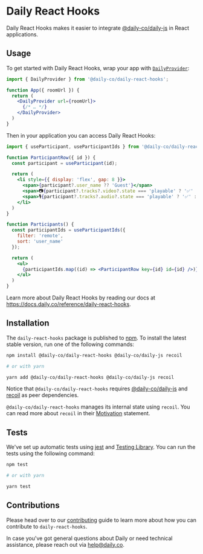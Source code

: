 # Daily React Hooks

Daily React Hooks makes it easier to integrate [@daily-co/daily-js](https://www.npmjs.com/package/@daily-co/daily-js) in React applications.

## Usage

To get started with Daily React Hooks, wrap your app with [`DailyProvider`](https://docs.daily.co/reference/daily-react-hooks/daily-provider):

```jsx
import { DailyProvider } from '@daily-co/daily-react-hooks';

function App({ roomUrl }) {
  return (
    <DailyProvider url={roomUrl}>
      {/* … */}
    </DailyProvider>
  )
}
```

Then in your application you can access Daily React Hooks:

```jsx
import { useParticipant, useParticipantIds } from '@daily-co/daily-react-hooks';

function ParticipantRow({ id }) {
  const participant = useParticipant(id);

  return (
    <li style={{ display: 'flex', gap: 8 }}>
      <span>{participant?.user_name ?? 'Guest'}</span>
      <span>📷{participant?.tracks?.video?.state === 'playable' ? '✅' : '❌'}</span>
      <span>🎙️{participant?.tracks?.audio?.state === 'playable' ? '✅' : '❌'}</span>
    </li>
  )
}

function Participants() {
  const participantIds = useParticipantIds({
    filter: 'remote',
    sort: 'user_name'
  });

  return (
    <ul>
      {participantIds.map((id) => <ParticipantRow key={id} id={id} />)}
    </ul>
  )
}
```

Learn more about Daily React Hooks by reading our docs at https://docs.daily.co/reference/daily-react-hooks.

## Installation

The `daily-react-hooks` package is published to [npm](https://npmjs.com). To install the latest stable version, run one of the following commands:

```bash
npm install @daily-co/daily-react-hooks @daily-co/daily-js recoil

# or with yarn

yarn add @daily-co/daily-react-hooks @daily-co/daily-js recoil
```

Notice that `@daily-co/daily-react-hooks` requires [@daily-co/daily-js](https://www.npmjs.com/package/@daily-co/daily-js) and [recoil](https://www.npmjs.com/package/recoil) as peer dependencies.

`@daily-co/daily-react-hooks` manages its internal state using `recoil`. You can read more about `recoil` in their [Motivation](https://recoiljs.org/docs/introduction/motivation) statement.

## Tests

We've set up automatic tests using [jest](https://jestjs.io/) and [Testing Library](https://testing-library.com/). You can run the tests using the following command:

```bash
npm test

# or with yarn

yarn test
```

## Contributions

Please head over to our [contributing](./CONTRIBUTING.md) guide to learn more about how you can contribute to `daily-react-hooks`.

In case you've got general questions about Daily or need technical assistance, please reach out via [help@daily.co](mailto:help@daily.co).